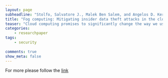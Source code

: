 ```yaml
---
layout: page
subheadline: "Stolfo, Salvatore J., Malek Ben Salem, and Angelos D. Keromytis"
title: "Fog computing: Mitigating insider data theft attacks in the cloud"
teaser: "Cloud computing promises to significantly change the way we use computers and access and store our personal and business information. With these new computing and communications paradigms arise new data security challenges. Existing data protection mechanisms such as encryption have failed in preventing data theft attacks, especially those perpetrated by an insider to the cloud provider. We propose a different approach for securing data in the cloud using offensive decoy technology. We monitor data access in the cloud and detect abnormal data access patterns. When unauthorized access is suspected and then verified using challenge questions, we launch a disinformation attack by returning large amounts of decoy information to the attacker. This protects against the misuse of the user's real data. Experiments conducted in a local file setting provide evidence that this approach may provide unprecedented levels of user data security in a Cloud environment."
categories:
    - researchpaper  
tags:
    - security
      
comments: true
show_meta: false
---
```



For more please follow the [link](http://ieeexplore.ieee.org/xpls/abs_all.jsp?arnumber=6227695)